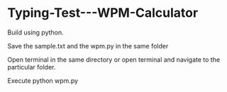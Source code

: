 # Typing-Test---WPM-Calculator
Build using python.

Save the sample.txt and the wpm.py in the same folder

Open terminal in the same directory or open terminal and navigate to the particular folder.

Execute 
python wpm.py
